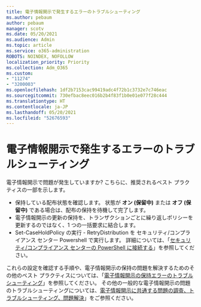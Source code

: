 ```yaml
---
title: 電子情報開示で発生するエラーのトラブルシューティング
ms.author: pebaum
author: pebaum
manager: scotv
ms.date: 05/20/2021
ms.audience: Admin
ms.topic: article
ms.service: o365-administration
ROBOTS: NOINDEX, NOFOLLOW
localization_priority: Priority
ms.collection: Adm_O365
ms.custom:
- "11274"
- "3200003"
ms.openlocfilehash: 1df2b7153cac99419adc4f72b1c3732e7c746eac
ms.sourcegitcommit: 730efbac8eec016b2b4f83f1b0e01e077f28c444
ms.translationtype: HT
ms.contentlocale: ja-JP
ms.lasthandoff: 05/20/2021
ms.locfileid: "52676593"
---
```

# <a name="troubleshooting-ediscovery-holds-errors"></a>電子情報開示で発生するエラーのトラブルシューティング

電子情報開示で問題が発生していますか? こちらに、推奨されるベスト プラクティスの一部を示します。

- 保持している配布状態を確認します。  状態が **オン (保留中)** または **オフ (保留中)** である場合は、配布の保持を待機して完了します。
- 電子情報開示の更新の保持を、トランザクションごとに繰り返しポリシーを更新するのではなく、1 つの一括要求に結合します。
- Set-CaseHoldPolicy <policyname> の実行 - RetryDistribution を セキュリティ/コンプライアンス センター Powershell で実行します。 詳細については、「[セキュリティ/コンプライアンス センターの PowerShell に接続する](/powershell/exchange/connect-to-scc-powershell)」を参照してください。

これらの設定を確認する手順や、電子情報開示の保持の問題を解決するためのその他のベスト プラクティスについては、「[電子情報開示の保持エラーのトラブルシューティング](/microsoft-365/compliance/hold-distribution-errors)」を参照してください。
その他の一般的な電子情報開示の問題のトラブルシューティングについては、[電子情報開示に共通する問題の調査、トラブルシューティング、問題解決](/microsoft-365/compliance/ediscovery-troubleshooting-common-issues)」をご参照ください。
